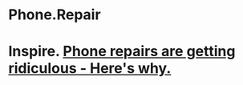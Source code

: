 # Phone.Repair
# Inspire. [Phone repairs are getting ridiculous - Here's why.](https://youtu.be/oreZytDYoEU)
